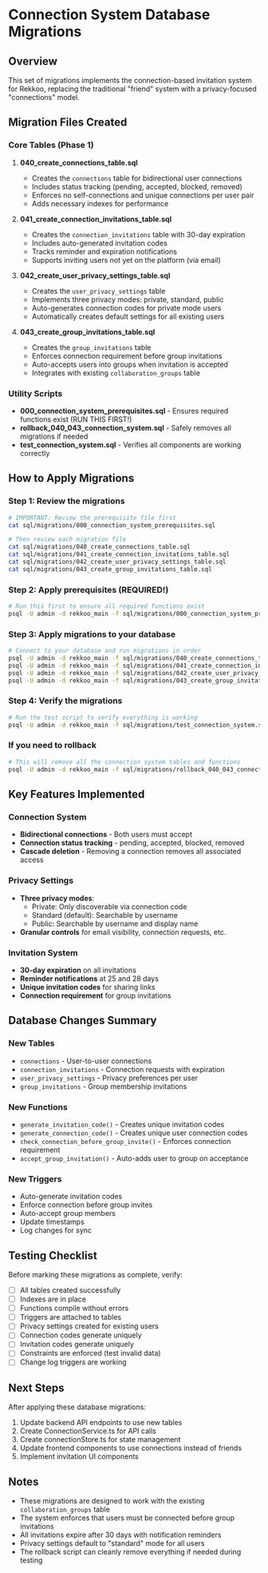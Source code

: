 # Connection System Database Migrations

## Overview
This set of migrations implements the connection-based invitation system for Rekkoo, replacing the traditional "friend" system with a privacy-focused "connections" model.

## Migration Files Created

### Core Tables (Phase 1)

1. **040_create_connections_table.sql**
   - Creates the `connections` table for bidirectional user connections
   - Includes status tracking (pending, accepted, blocked, removed)
   - Enforces no self-connections and unique connections per user pair
   - Adds necessary indexes for performance

2. **041_create_connection_invitations_table.sql**
   - Creates the `connection_invitations` table with 30-day expiration
   - Includes auto-generated invitation codes
   - Tracks reminder and expiration notifications
   - Supports inviting users not yet on the platform (via email)

3. **042_create_user_privacy_settings_table.sql**
   - Creates the `user_privacy_settings` table
   - Implements three privacy modes: private, standard, public
   - Auto-generates connection codes for private mode users
   - Automatically creates default settings for all existing users

4. **043_create_group_invitations_table.sql**
   - Creates the `group_invitations` table
   - Enforces connection requirement before group invitations
   - Auto-accepts users into groups when invitation is accepted
   - Integrates with existing `collaboration_groups` table

### Utility Scripts

- **000_connection_system_prerequisites.sql** - Ensures required functions exist (RUN THIS FIRST!)
- **rollback_040_043_connection_system.sql** - Safely removes all migrations if needed
- **test_connection_system.sql** - Verifies all components are working correctly

## How to Apply Migrations

### Step 1: Review the migrations
```bash
# IMPORTANT: Review the prerequisite file first
cat sql/migrations/000_connection_system_prerequisites.sql

# Then review each migration file
cat sql/migrations/040_create_connections_table.sql
cat sql/migrations/041_create_connection_invitations_table.sql
cat sql/migrations/042_create_user_privacy_settings_table.sql
cat sql/migrations/043_create_group_invitations_table.sql
```

### Step 2: Apply prerequisites (REQUIRED!)
```bash
# Run this first to ensure all required functions exist
psql -U admin -d rekkoo_main -f sql/migrations/000_connection_system_prerequisites.sql
```

### Step 3: Apply migrations to your database
```bash
# Connect to your database and run migrations in order
psql -U admin -d rekkoo_main -f sql/migrations/040_create_connections_table.sql
psql -U admin -d rekkoo_main -f sql/migrations/041_create_connection_invitations_table.sql
psql -U admin -d rekkoo_main -f sql/migrations/042_create_user_privacy_settings_table.sql
psql -U admin -d rekkoo_main -f sql/migrations/043_create_group_invitations_table.sql
```

### Step 4: Verify the migrations
```bash
# Run the test script to verify everything is working
psql -U admin -d rekkoo_main -f sql/migrations/test_connection_system.sql
```

### If you need to rollback
```bash
# This will remove all the connection system tables and functions
psql -U admin -d rekkoo_main -f sql/migrations/rollback_040_043_connection_system.sql
```

## Key Features Implemented

### Connection System
- **Bidirectional connections** - Both users must accept
- **Connection status tracking** - pending, accepted, blocked, removed
- **Cascade deletion** - Removing a connection removes all associated access

### Privacy Settings
- **Three privacy modes**:
  - Private: Only discoverable via connection code
  - Standard (default): Searchable by username
  - Public: Searchable by username and display name
- **Granular controls** for email visibility, connection requests, etc.

### Invitation System
- **30-day expiration** on all invitations
- **Reminder notifications** at 25 and 28 days
- **Unique invitation codes** for sharing links
- **Connection requirement** for group invitations

## Database Changes Summary

### New Tables
- `connections` - User-to-user connections
- `connection_invitations` - Connection requests with expiration
- `user_privacy_settings` - Privacy preferences per user
- `group_invitations` - Group membership invitations

### New Functions
- `generate_invitation_code()` - Creates unique invitation codes
- `generate_connection_code()` - Creates unique user connection codes
- `check_connection_before_group_invite()` - Enforces connection requirement
- `accept_group_invitation()` - Auto-adds user to group on acceptance

### New Triggers
- Auto-generate invitation codes
- Enforce connection before group invites
- Auto-accept group members
- Update timestamps
- Log changes for sync

## Testing Checklist

Before marking these migrations as complete, verify:

- [ ] All tables created successfully
- [ ] Indexes are in place
- [ ] Functions compile without errors
- [ ] Triggers are attached to tables
- [ ] Privacy settings created for existing users
- [ ] Connection codes generate uniquely
- [ ] Invitation codes generate uniquely
- [ ] Constraints are enforced (test invalid data)
- [ ] Change log triggers are working

## Next Steps

After applying these database migrations:

1. Update backend API endpoints to use new tables
2. Create ConnectionService.ts for API calls
3. Create connectionStore.ts for state management
4. Update frontend components to use connections instead of friends
5. Implement invitation UI components

## Notes

- These migrations are designed to work with the existing `collaboration_groups` table
- The system enforces that users must be connected before group invitations
- All invitations expire after 30 days with notification reminders
- Privacy settings default to "standard" mode for all users
- The rollback script can cleanly remove everything if needed during testing